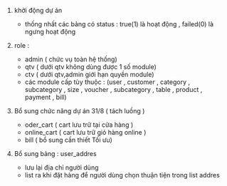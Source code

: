 1. khởi động dự án
    - thống nhất các bảng có status : true(1) là hoạt động , failed(0) là ngưng hoạt động
2. role :
    - admin ( chức vụ toàn hệ thống)
    - qtv ( dưới qtv không dùng được 1 số module)
    - ctv ( dưới qtv,admin giới hạn quyền module)
    - các module cấp tùy thuộc : 
        (user , customer , category , subcategory , size , voucher , subcategory , table , product , payment , bill)

3. Bổ sung chức năng dự án 31/8 ( tách luồng )
    - oder_cart ( cart lưu trữ tại cửa hàng )
    - online_cart ( cart lưu trữ giỏ hàng online )
    - bill ( bổ sung cần thiết Tối ưu)
4. Bổ sung bảng : user_addres 
    - lưu lại địa chỉ người dùng
    - list ra khi đặt hàng để người dùng chọn thuận tiện trong list addres